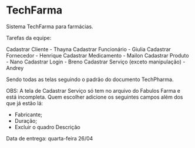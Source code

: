 # TechFarma
Sistema TechFarma para farmácias.

Tarefas da equipe:

Cadastrar Cliente - Thayna
Cadastrar Funcionário - Giulia
Cadastrar Fornecedor - Henrique
Cadastrar Medicamento - Mailon
Cadastrar Produto - Nano
Cadastrar Login - Breno
Cadastrar Serviço (exceto manipulação) - Andrey

Sendo todas as telas seguindo o padrão do documento TechPharma.

OBS: A tela de Cadastrar Serviço só tem no arquivo do Fabulos Farma e está incompleta. Quem escolher adicione os seguintes campos além dos que já estão lá:

- Fabricante;
- Duração;
- Excluir o quadro Descrição

Data de entrega: quarta-feira 26/04
